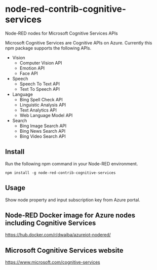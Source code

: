 node-red-contrib-cognitive-services
===================================

Node-RED nodes for Microsoft Cognitive Services APIs

Microsoft Cognitive Services are Cognitive APIs on Azure.
Currently this npm package supports the following APIs.
- Vision
    - Computer Vision API
    - Emotion API
    - Face API
- Speech
    - Speech To Text API
    - Text To Speech API
- Language
    - Bing Spell Check API
    - Linguistic Analysis API
    - Text Analytics API
    - Web Language Model API
- Search
    - Bing Image Search API
    - Bing News Search API
    - Bing Video Search API

## Install
Run the following npm command in your Node-RED environment.
```
npm install -g node-red-contrib-cognitive-services
```

## Usage
Show node property and input subscription key from Azure portal.

## Node-RED Docker image for Azure nodes including Cognitive Services
https://hub.docker.com/r/dwaiba/azureiot-nodered/

## Microsoft Cognitive Services website
https://www.microsoft.com/cognitive-services

